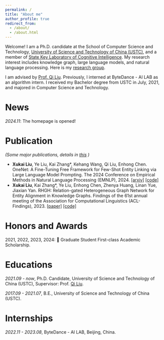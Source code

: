 ```yaml
---
permalink: /
title: "About me"
author_profile: true
redirect_from: 
  - /about/
  - /about.html
---
```

Welcome! I am a Ph.D. candidate at the School of Computer Science and Technology, [University of Science and Technology of China (USTC)](https://ustc.edu.cn/), and a member of [State Key Laboratory of Cognitive Intelligence](https://dm.ustc.edu.cn/). My research interest includes knowledge graph, large language models, and natural language processing. Here is my [research group](https://cogai.bdaa.pro/).

I am advised by [Prof. Qi Liu](http://staff.ustc.edu.cn/~qiliuql/). Previously, I interned at ByteDance - AI LAB as an algorithm intern. I received my Bachelor degree from USTC in July, 2021, and majored in Computer Science and Technology.

News
======
*2024.11*: The homepage is opened!

Publication
======
*(Some major publications, details in [this](https://laquabe.github.io/publications/) )*
- **Xukai Liu**, Ye Liu, Kai Zhang*, Kehang Wang, Qi Liu, Enhong Chen. OneNet: A Fine-Tuning Free Framework for Few-Shot Entity Linking via Large Language Model Prompting. The 2024 Conference on Empirical Methods in Natural Language Processing (EMNLP), 2024. [[arxiv]](https://arxiv.org/abs/2410.07549) [[code]](https://github.com/laquabe/OneNet)
- **Xukai Liu**, Kai Zhang*, Ye Liu, Enhong Chen, Zhenya Huang, Linan Yue, Jiaxian Yan.
RHGH: Relation-gated Heterogeneous Graph Network for Entity Alignment in Knowledge Graphs. 
Findings of the 61st annual meeting of the Association for Computational Linguistics (ACL-Findings), 2023. [[paper]](https://aclanthology.org/2023.findings-acl.553/) [[code]](https://github.com/laquabe/RGHN)

Honors and Awards
======
2021, 2022, 2023, 2024:  🏅 Graduate Student First-class Academic Scholarship.

Educations
======
*2021.09 - now*, Ph.D. Candidate, University of Science and Technology of China (USTC), Supervisor: Prof. [Qi Liu](http://staff.ustc.edu.cn/~qiliuql/).

*2017.09 - 2021.07*, B.E., University of Science and Technology of China (USTC).

Internships
======
*2022.11 - 2023.08*, ByteDance - AI LAB, Beijing, China.
